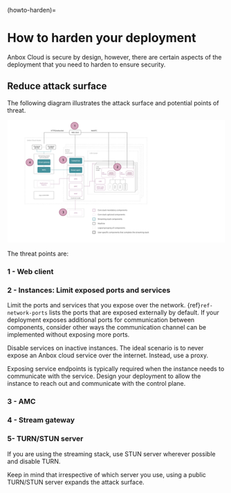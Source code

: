 (howto-harden)=
# How to harden your deployment

Anbox Cloud is secure by design, however, there are certain aspects of the deployment that you need to harden to ensure security.

## Reduce attack surface

The following diagram illustrates the attack surface and potential points of threat.

![Anbox Cloud attack surface|690x398](/images/anbox_attack_surface.svg)

The threat points are:

### 1 - Web client

### 2 - Instances: Limit exposed ports and services
Limit the ports and services that you expose over the network. {ref}`ref-network-ports` lists the ports that are exposed externally by default. If your deployment exposes additional ports for communication between components, consider other ways the communication channel can be implemented without exposing more ports.

Disable services on inactive instances. The ideal scenario is to never expose an Anbox cloud service over the internet. Instead, use a proxy.

Exposing service endpoints is typically required when the instance needs to communicate with the service. Design your deployment to allow the instance to reach out and communicate with the control plane.

### 3 - AMC

### 4 - Stream gateway

### 5- TURN/STUN server

If you are using the streaming stack, use STUN server wherever possible and disable TURN.

Keep in mind that irrespective of which server you use, using a public TURN/STUN server expands the attack surface.
